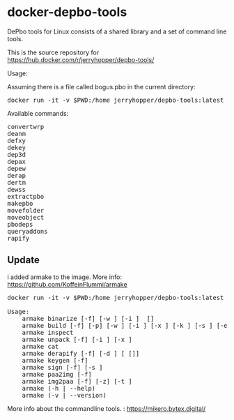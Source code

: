 # docker-depbo-tools

DePbo tools for Linux consists of a shared library and a set of command line tools.
 
This is the source repository for https://hub.docker.com/r/jerryhopper/depbo-tools/



Usage:  

Assuming there is a file called bogus.pbo in the current directory:

<pre>
docker run -it -v $PWD:/home jerryhopper/depbo-tools:latest extractpbo bogus.pbo
</pre>

Available commands:
<pre>
convertwrp
deanm
defxy
dekey
dep3d
depax
depew
derap
dertm
dewss
extractpbo
makepbo
movefolder
moveobject
pbodeps
queryaddons
rapify
</pre>





## Update
i added armake to the image. More info: https://github.com/KoffeinFlummi/armake

<pre>
docker run -it -v $PWD:/home jerryhopper/depbo-tools:latest armake

Usage:
    armake binarize [-f] [-w <wname>] [-i <includefolder>] <source> [<target>]
    armake build [-f] [-p] [-w <wname>] [-i <includefolder>] [-x <xlist>] [-k <privatekey>] [-s <signature>] [-e <headerextension>] <folder> <pbo>
    armake inspect <pbo>
    armake unpack [-f] [-i <includepattern>] [-x <excludepattern>] <pbo> <folder>
    armake cat <pbo> <name>
    armake derapify [-f] [-d <indentation>] [<source> [<target>]]
    armake keygen [-f] <keyname>
    armake sign [-f] [-s <signature>] <privatekey> <pbo>
    armake paa2img [-f] <source> <target>
    armake img2paa [-f] [-z] [-t <paatype>] <source> <target>
    armake (-h | --help)
    armake (-v | --version)
</pre>


More info about the commandline tools. : https://mikero.bytex.digital/
